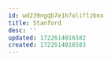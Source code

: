 ```yaml
---
id: wd239ngqb7e1h7oliflzbnx
title: Stanford
desc: ''
updated: 1722614016582
created: 1722614016583
---
```

